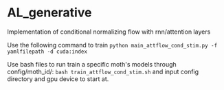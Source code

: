 # AL_generative

Implementation of conditional normalizing flow with rnn/attention layers

Use the following command to train ```python main_attflow_cond_stim.py -f yamlfilepath -d cuda:index```

Use bash files to run train a specific moth's models through config/moth_id/: ```bash train_attflow_cond_stim.sh``` and input config directory and gpu device to start at. 